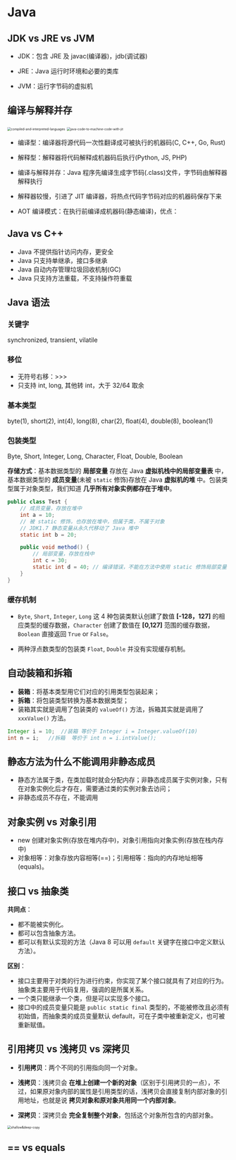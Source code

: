 # Java

## JDK vs JRE vs JVM

- JDK：包含 JRE 及 javac(编译器)，jdb(调试器)
- JRE：Java 运行时环境和必要的类库

- JVM：运行字节码的虚拟机

## 编译与解释并存

<img src="https://cdn.jsdelivr.net/gh/Moriic/picture@main/img/compiled-and-interpreted-languages.png" alt="compiled-and-interpreted-languages" style="zoom:50%;" />

<img src="https://cdn.jsdelivr.net/gh/Moriic/picture@main/img/java-code-to-machine-code-with-jit.png" alt="java-code-to-machine-code-with-jit" style="zoom:50%;" />

- 编译型：编译器将源代码一次性翻译成可被执行的机器码(C, C++, Go, Rust)
- 解释型：解释器将代码解释成机器码后执行(Python, JS, PHP)
- 编译与解释并存：Java 程序先编译生成字节码(.class)文件，字节码由解释器解释执行

- 解释器较慢，引进了 JIT 编译器，将热点代码字节码对应的机器码保存下来
- AOT 编译模式：在执行前编译成机器码(静态编译)，优点：

## Java vs C++

- Java 不提供指针访问内存，更安全
- Java 只支持单继承，接口多继承
- Java 自动内存管理垃圾回收机制(GC)
- Java 只支持方法重载，不支持操作符重载

## Java 语法

### 关键字

synchronized, transient, vilatile

### 移位

- 无符号右移：>>>
- 只支持 int, long, 其他转 int，大于 32/64 取余

### 基本类型

byte(1), short(2), int(4), long(8), char(2), float(4), double(8), boolean(1)

### 包装类型

Byte, Short, Integer, Long, Character, Float, Double, Boolean

**存储方式**：基本数据类型的 **局部变量** 存放在 Java **虚拟机栈中的局部变量表** 中，基本数据类型的 **成员变量**(未被 `static` 修饰)存放在 Java **虚拟机的堆** 中。包装类型属于对象类型，我们知道 **几乎所有对象实例都存在于堆中**。

```java
public class Test {
    // 成员变量，存放在堆中
    int a = 10;
    // 被 static 修饰，也存放在堆中，但属于类，不属于对象
    // JDK1.7 静态变量从永久代移动了 Java 堆中
    static int b = 20;

    public void method() {
        // 局部变量，存放在栈中
        int c = 30;
        static int d = 40; // 编译错误，不能在方法中使用 static 修饰局部变量
    }
}
```

### 缓存机制

- `Byte`, `Short`, `Integer`, `Long` 这 4 种包装类默认创建了数值 **[-128，127]** 的相应类型的缓存数据，`Character` 创建了数值在 **[0,127]** 范围的缓存数据，`Boolean` 直接返回 `True` or `False`。

- 两种浮点数类型的包装类 `Float`, `Double` 并没有实现缓存机制。

## 自动装箱和拆箱

- **装箱**：将基本类型用它们对应的引用类型包装起来；
- **拆箱**：将包装类型转换为基本数据类型；
- 装箱其实就是调用了包装类的 `valueOf()` 方法，拆箱其实就是调用了 `xxxValue()` 方法。

```java
Integer i = 10;  //装箱 等价于 Integer i = Integer.valueOf(10)
int n = i;   //拆箱  等价于 int n = i.intValue();
```

## 静态方法为什么不能调用非静态成员

- 静态方法属于类，在类加载时就会分配内存；非静态成员属于实例对象，只有在对象实例化后才存在，需要通过类的实例对象去访问；
- 非静态成员不存在，不能调用

## 对象实例 vs 对象引用

- new 创建对象实例(存放在堆内存中)，对象引用指向对象实例(存放在栈内存中)
- 对象相等：对象存放内容相等(==)；引用相等：指向的内存地址相等(equals)。

## 接口 vs 抽象类

**共同点**：

- 都不能被实例化。
- 都可以包含抽象方法。
- 都可以有默认实现的方法（Java 8 可以用 `default` 关键字在接口中定义默认方法）。

**区别**：

- 接口主要用于对类的行为进行约束，你实现了某个接口就具有了对应的行为。抽象类主要用于代码复用，强调的是所属关系。
- 一个类只能继承一个类，但是可以实现多个接口。
- 接口中的成员变量只能是 `public static final` 类型的，不能被修改且必须有初始值，而抽象类的成员变量默认 default，可在子类中被重新定义，也可被重新赋值。

## 引用拷贝 vs 浅拷贝 vs 深拷贝

- **引用拷贝**：两个不同的引用指向同一个对象。

- **浅拷贝**：浅拷贝会 **在堆上创建一个新的对象**（区别于引用拷贝的一点），不过，如果原对象内部的属性是引用类型的话，浅拷贝会直接复制内部对象的引用地址，也就是说 **拷贝对象和原对象共用同一个内部对象**。

- **深拷贝**：深拷贝会 **完全复制整个对象**，包括这个对象所包含的内部对象。

<img src="https://cdn.jsdelivr.net/gh/Moriic/picture@main/img/shallow&deep-copy.png" alt="shallow&deep-copy" style="zoom:50%;" />

## == vs equals

